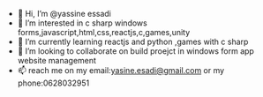 - 👋 Hi, I’m @yassine essadi
- 👀 I’m interested in c sharp windows forms,javascript,html,css,reactjs,c,games,unity
- 🌱 I’m currently learning reactjs and python ,games with c sharp
- 💞️ I’m looking to collaborate on build proejct in windows form app website management
- 📫 reach me on my email:yasine.esadi@gmail.com or my phone:0628032951

<!---
  make life easy with your own apps
--->
